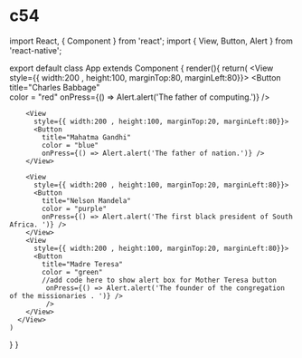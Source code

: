 # c54
import React, { Component } from 'react';
import { View, Button, Alert } from 'react-native';

export default class App extends Component { 
  render(){
    return(
      <View>
        <View 
          style={{ width:200 , height:100, marginTop:80, marginLeft:80}}>
          <Button 
            title="Charles Babbage"  
            color = "red"
            onPress={() => Alert.alert('The father of computing.')} />
        </View>
        
        <View
          style={{ width:200 , height:100, marginTop:20, marginLeft:80}}>
          <Button 
            title="Mahatma Gandhi"  
            color = "blue"
            onPress={() => Alert.alert('The father of nation.')} />
        </View>

        <View
          style={{ width:200 , height:100, marginTop:20, marginLeft:80}}>
          <Button 
            title="Nelson Mandela"  
            color = "purple"
            onPress={() => Alert.alert('The first black president of South Africa. ')} />
        </View>
        <View 
          style={{ width:200 , height:100, marginTop:20, marginLeft:80}}>
          <Button 
            title="Madre Teresa"  
            color = "green"
            //add code here to show alert box for Mother Teresa button
             onPress={() => Alert.alert('The founder of the congregation of the missionaries . ')} />
             />
        </View>
      </View>
    )
  }
}
